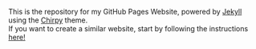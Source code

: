 This is the repository for my GitHub Pages Website, powered by [Jekyll](https://jekyllrb.com/) using the [Chirpy](https://chirpy.cotes.page/) theme.
<br>
If you want to create a similar website, start by following the instructions [here!](https://github.com/cotes2020/jekyll-theme-chirpy#installation)